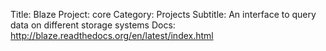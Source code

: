 Title: Blaze
Project: core
Category: Projects
Subtitle: An interface to query data on different storage systems
Docs: http://blaze.readthedocs.org/en/latest/index.html
